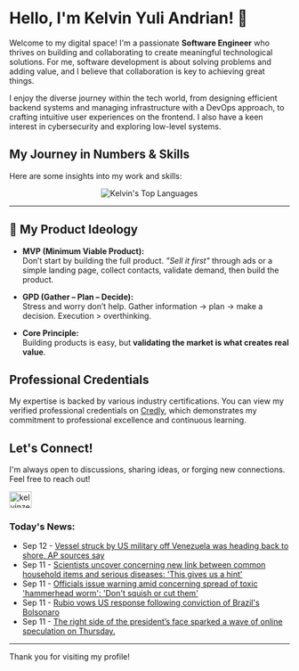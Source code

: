# Hello, I'm Kelvin Yuli Andrian! 👋

Welcome to my digital space! I'm a passionate **Software Engineer** who thrives on building and collaborating to create meaningful technological solutions. For me, software development is about solving problems and adding value, and I believe that collaboration is key to achieving great things.

I enjoy the diverse journey within the tech world, from designing efficient backend systems and managing infrastructure with a DevOps approach, to crafting intuitive user experiences on the frontend. I also have a keen interest in cybersecurity and exploring low-level systems.

## My Journey in Numbers & Skills

Here are some insights into my work and skills:

<p align="center">
  <img src="https://github-readme-stats.vercel.app/api/top-langs/?username=kelvinzer0&layout=compact&theme=radical" alt="Kelvin's Top Languages" />
</p>

---

## 🚀 My Product Ideology

- **MVP (Minimum Viable Product):**  
  Don’t start by building the full product. *"Sell it first"* through ads or a simple landing page, collect contacts, validate demand, then build the product.

- **GPD (Gather – Plan – Decide):**  
  Stress and worry don’t help. Gather information → plan → make a decision. Execution > overthinking.

- **Core Principle:**  
  Building products is easy, but **validating the market is what creates real value**.

## Professional Credentials

My expertise is backed by various industry certifications. You can view my verified professional credentials on [Credly](https://www.credly.com/users/kelvin-yuli-andrian/badges), which demonstrates my commitment to professional excellence and continuous learning.

## Let's Connect!

I'm always open to discussions, sharing ideas, or forging new connections. Feel free to reach out!

<p align="left">
    <a href="https://linkedin.com/in/kelvinzero" target="blank"><img align="center" src="https://cdn.jsdelivr.net/npm/simple-icons@3.0.1/icons/linkedin.svg" alt="kelvinzero" height="30" width="40" /></a>
</p>

### Today's News:

<!-- feed start -->
- Sep 12 - [Vessel struck by US military off Venezuela was heading back to shore, AP sources say](https://www.yahoo.com/news/articles/vessel-struck-us-military-off-000728608.html)
- Sep 11 - [Scientists uncover concerning new link between common household items and serious diseases: 'This gives us a hint'](https://www.yahoo.com/news/articles/scientists-uncover-concerning-between-common-233000158.html)
- Sep 11 - [Officials issue warning amid concerning spread of toxic 'hammerhead worm': 'Don't squish or cut them'](https://www.yahoo.com/news/articles/officials-issue-warning-amid-concerning-223000108.html)
- Sep 11 - [Rubio vows US response following conviction of Brazil's Bolsonaro](https://www.yahoo.com/news/articles/rubio-vows-us-response-following-220623891.html)
- Sep 11 - [The right side of the president’s face sparked a wave of online speculation on Thursday.](https://www.yahoo.com/news/videos/side-president-face-sparked-wave-212837119.html)
<!-- feed end -->

---

Thank you for visiting my profile!
